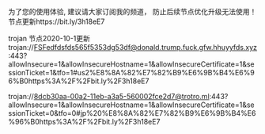 为了您的使用体验, 建议请大家订阅我的频道， 防止后续节点优化升级无法使用！节点更新https://bit.ly/3h18eE7


trojan 节点2020-10-1更新
trojan://FSFedfdsfds565f5353dg53df@donald.trump.fuck.gfw.hhuyyfds.xyz:443?allowInsecure=1&allowInsecureHostname=1&allowInsecureCertificate=1&sessionTicket=1&tfo=1#us2%E8%8A%82%E7%82%B9%E6%9B%B4%E6%96%B0https%3A%2F%2Fbit.ly%2F3h18eE7

trojan://8dcb30aa-00a2-11eb-a3a5-560002fce2d7@trotro.ml:443?allowInsecure=1&allowInsecureHostname=1&allowInsecureCertificate=1&sessionTicket=0&tfo=0#jp%20%E8%8A%82%E7%82%B9%E6%9B%B4%E6%96%B0https%3A%2F%2Fbit.ly%2F3h18eE7
